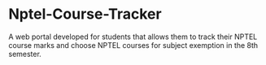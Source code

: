 # Nptel-Course-Tracker
A web portal developed for students that allows them to track their NPTEL course marks and choose NPTEL courses for subject exemption in the 8th semester.
